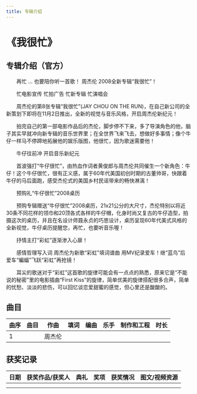 ```yaml
---
title: 专辑介绍
---
```


# 《我很忙》
## 专辑介绍（官方）
　　再忙 … 也要陪你听一首歌！ 周杰伦 2008全新专辑“我很忙”！

　　忙电影宣传 忙拍广告 忙新专辑 忙演唱会

　　周杰伦的第8张专辑“我很忙”(JAY CHOU ON THE RUN)，在自己新公司的全新策划下即将在11月2日推出，全新的视觉与音乐风格，开启周杰伦新纪元！

　　拍完自己的第一部电影作品后的杰伦，脚步停不下来，多了导演角色的他，脑子其实早就冲向新专辑的音乐世界里；在全世界飞来飞去，想做好多事情；像个牛仔一样马不停蹄地拓展他的娱乐版图，他很忙，因为歌迷需要他！

　　牛仔往前冲 开启音乐新纪元

　　首波强打“牛仔很忙”，由热血作词者黄俊郎与周杰伦共同催生一个新角色：牛仔！这个牛仔很忙，很有正义感，属于60年代美国初创时期的古董帅哥，快跟着牛仔的马后面跑，感受杰伦式的美国乡村民谣带来的畅快淋漓！

　　预购礼“牛仔很忙”2008桌历

　　预购专辑赠送“牛仔很忙”2008桌历，21x21公分的大尺寸，杰伦特别以将近30条不同花样的领巾和20顶各式各样的牛仔帽，化身时尚又复古的牛仔造型，拍摄这次的桌历，并且在名设计师聂永贞的巧思设计，桌历呈现60年代美式风格的全新视觉，牛仔桌历提醒您，再忙，也要听音乐喔！

　　抒情主打“彩虹”逐渐渗入心扉！

　　感情哲理写入词 周杰伦为新歌“彩虹”填词谱曲 用MV纪录爱车！继“蓝鸟”后 爱车“蝙蝠”飞跃“彩虹”再抢镜！

　　耳尖的歌迷对于“彩虹”这首歌的旋律可能会有一点点的熟悉，原来它是“不能说的秘密”里的电影插曲“First Kiss”的旋律，简单优美的旋律搭配很多合声，简单的忧愁、淡淡的悲伤，可以回忆谈恋爱甜蜜的感觉，但心里还是酸酸的。


## 曲目
| 曲序|曲目|作曲|填词|编曲|乐手|制作和工程|时长|
| ------ | ------ | ------ | ------ | ------ | ------ | ------ | ------ |
| 1  |  </br> | 周杰伦  | |   |   |   |  |


## 获奖记录
| 日期|获奖作品/获奖人|典礼|奖项|获奖情况|图文/视频资源|
| ------ | ------ | ------ | ------ | ------ | ------ |
|   |  |   |  |   |   |
|   |  |   |  |   |   |


